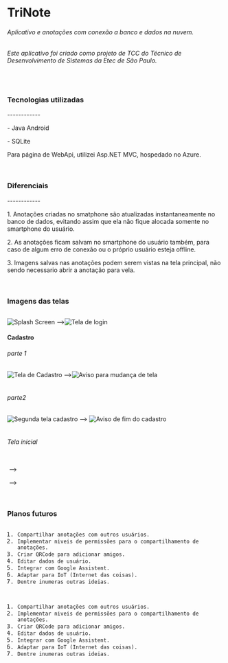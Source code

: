 <h1>TriNote</h1>
<h6>Aplicativo e anotações com conexão a banco e dados na nuvem.</h6>
<h6>Este aplicativo foi criado como projeto de TCC do Técnico de Desenvolvimento de Sistemas da Etec de São Paulo.</h6>

<br />

<h3>Tecnologias utilizadas</h3>
------------
<p>- Java Android</p>
<p>- SQLite</p>

<p>Para página de WebApi, utilizei Asp.NET MVC, hospedado no Azure.</p>

<br />

<h3>Diferenciais</h3>
------------
<p>1. Anotações criadas no smatphone são atualizadas instantaneamente no banco de dados, evitando assim que ela não fique alocada somente no smartphone do usuário.</p>
<p>2. As anotações ficam salvam no smartphone do usuário também, para caso de algum erro de conexão ou o próprio usuário esteja offline.</p>
<p>3. Imagens salvas nas anotações podem serem vistas na tela principal, não sendo necessario abrir a anotação para vela.</p>

<br />

<h3 id="h3-imagens-das-telas"><a name="Imagens das telas" class="reference-link"></a><span class="header-link octicon octicon-link"></span>Imagens das telas</h3>
<p><img src="https://i.imgur.com/4PxsovD.png?1" alt=""></p>
<p><img src="https://i.imgur.com/WCYGxYw.jpg?2" alt="Splash Screen"> —&gt;<img src="https://i.imgur.com/g64L7Lr.jpg?1" alt="Tela de login" title="Tela de login"></p>
<h4 id="h4-cadastro"><a name="Cadastro" class="reference-link"></a><span class="header-link octicon octicon-link"></span>Cadastro</h4>
<h6 id="h6-parte-1"><a name="parte 1" class="reference-link"></a><span class="header-link octicon octicon-link"></span>parte 1</h6>
<p><img src="https://i.imgur.com/F4dAsr0.jpg?1" alt="Tela de Cadastro" title="Tela de Cadastro"> —&gt;<img src="https://i.imgur.com/yeg7mz9.jpg?1" alt="Aviso para mudança de tela" title="Aviso para mudança de tela"><br><br></p>
<h6 id="h6-parte2"><a name="parte2" class="reference-link"></a><span class="header-link octicon octicon-link"></span>parte2</h6>
<p><img src="https://i.imgur.com/Lq2bk1d.jpg?1" alt="Segunda tela cadastro" title="Segunda tela cadastro"> —&gt; <img src="https://i.imgur.com/1LQS0Zy.jpg?1" alt="Aviso de fim do cadastro" title="Aviso de fim do cadastro"><br><br></p>
<h6 id="h6-tela-inicial"><a name="Tela inicial" class="reference-link"></a><span class="header-link octicon octicon-link"></span>Tela inicial</h6>
<p><img src="https://i.imgur.com/Y7R4kyk.png?1" alt=""> </p>
<p><img src="https://i.imgur.com/S0bpCmy.png?2" alt=""> —&gt;<img src="https://i.imgur.com/l7Sd79t.png?1" alt=""></p>
<p><img src="https://i.imgur.com/EoqWFMX.png?1" alt=""> —&gt;<img src="https://i.imgur.com/hJE3Aoz.png?1" alt=""></p>
<p><br></p>
<h3 id="h3-planos-futuros"><a name="Planos futuros" class="reference-link"></a><span class="header-link octicon octicon-link"></span>Planos futuros</h3>
<pre class="prettyprint linenums prettyprinted" style=""><ol class="linenums"><li class="L0"><code><span class="typ">Compartilhar</span><span class="pln"> anota</span><span class="pun">çõ</span><span class="pln">es com outros usu</span><span class="pun">á</span><span class="pln">rios</span><span class="pun">.</span></code></li><li class="L1"><code><span class="typ">Implementar</span><span class="pln"> niveis de permiss</span><span class="pun">õ</span><span class="pln">es para o compartilhamento de anota</span><span class="pun">çõ</span><span class="pln">es</span><span class="pun">.</span></code></li><li class="L2"><code><span class="typ">Criar</span><span class="pln"> </span><span class="typ">QRCode</span><span class="pln"> para adicionar amigos</span><span class="pun">.</span></code></li><li class="L3"><code><span class="typ">Editar</span><span class="pln"> dados de usu</span><span class="pun">á</span><span class="pln">rio</span><span class="pun">.</span></code></li><li class="L4"><code><span class="typ">Integrar</span><span class="pln"> com </span><span class="typ">Google</span><span class="pln"> </span><span class="typ">Assistent</span><span class="pun">.</span></code></li><li class="L5"><code><span class="typ">Adaptar</span><span class="pln"> para </span><span class="typ">IoT</span><span class="pln"> </span><span class="pun">(</span><span class="typ">Internet</span><span class="pln"> das coisas</span><span class="pun">).</span></code></li><li class="L6"><code><span class="typ">Dentre</span><span class="pln"> inumeras outras ideias</span><span class="pun">.</span></code></li></ol></pre><pre class="prettyprint linenums prettyprinted" style=""><ol class="linenums"><li class="L0"><code><span class="typ">Compartilhar</span><span class="pln"> anota</span><span class="pun">çõ</span><span class="pln">es com outros usu</span><span class="pun">á</span><span class="pln">rios</span><span class="pun">.</span></code></li><li class="L1"><code><span class="typ">Implementar</span><span class="pln"> niveis de permiss</span><span class="pun">õ</span><span class="pln">es para o compartilhamento de anota</span><span class="pun">çõ</span><span class="pln">es</span><span class="pun">.</span></code></li><li class="L2"><code><span class="typ">Criar</span><span class="pln"> </span><span class="typ">QRCode</span><span class="pln"> para adicionar amigos</span><span class="pun">.</span></code></li><li class="L3"><code><span class="typ">Editar</span><span class="pln"> dados de usu</span><span class="pun">á</span><span class="pln">rio</span><span class="pun">.</span></code></li><li class="L4"><code><span class="typ">Integrar</span><span class="pln"> com </span><span class="typ">Google</span><span class="pln"> </span><span class="typ">Assistent</span><span class="pun">.</span></code></li><li class="L5"><code><span class="typ">Adaptar</span><span class="pln"> para </span><span class="typ">IoT</span><span class="pln"> </span><span class="pun">(</span><span class="typ">Internet</span><span class="pln"> das coisas</span><span class="pun">).</span></code></li><li class="L6"><code><span class="typ">Dentre</span><span class="pln"> inumeras outras ideias</span><span class="pun">.</span></code></li></ol></pre>
